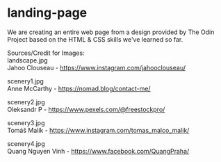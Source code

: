 # landing-page
We are creating an entire web page from a design provided by The Odin Project based on 
the HTML & CSS skills we've learned so far. 

Sources/Credit for Images:  
landscape.jpg  
Jahoo Clouseau - https://www.instagram.com/jahooclouseau/

scenery1.jpg  
Anne McCarthy - https://nomad.blog/contact-me/

scenery2.jpg  
Oleksandr P - https://www.pexels.com/@freestockpro/

scenery3.jpg  
Tomáš Malík - https://www.instagram.com/tomas_malco_malik/

scenery4.jpg  
Quang Nguyen Vinh - https://www.facebook.com/QuangPraha/

